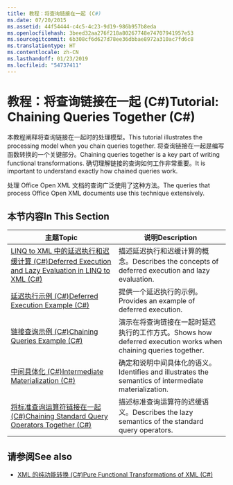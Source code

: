 ```yaml
---
title: 教程：将查询链接在一起 (C#)
ms.date: 07/20/2015
ms.assetid: 44f54444-c4c5-4c23-9d19-986b957b8eda
ms.openlocfilehash: 3beed32aa276f218a80267748e74707941957e53
ms.sourcegitcommit: 6b308cf6d627d78ee36dbbae8972a310ac7fd6c8
ms.translationtype: HT
ms.contentlocale: zh-CN
ms.lasthandoff: 01/23/2019
ms.locfileid: "54737411"
---
```

# <a name="tutorial-chaining-queries-together-c"></a><span data-ttu-id="ebbf7-102">教程：将查询链接在一起 (C#)</span><span class="sxs-lookup"><span data-stu-id="ebbf7-102">Tutorial: Chaining Queries Together (C#)</span></span>
<span data-ttu-id="ebbf7-103">本教程阐释将查询链接在一起时的处理模型。</span><span class="sxs-lookup"><span data-stu-id="ebbf7-103">This tutorial illustrates the processing model when you chain queries together.</span></span> <span data-ttu-id="ebbf7-104">将查询链接在一起是编写函数转换的一个关键部分。</span><span class="sxs-lookup"><span data-stu-id="ebbf7-104">Chaining queries together is a key part of writing functional transformations.</span></span> <span data-ttu-id="ebbf7-105">确切理解链接的查询如何工作非常重要。</span><span class="sxs-lookup"><span data-stu-id="ebbf7-105">It is important to understand exactly how chained queries work.</span></span>  
  
 <span data-ttu-id="ebbf7-106">处理 Office Open XML 文档的查询广泛使用了这种方法。</span><span class="sxs-lookup"><span data-stu-id="ebbf7-106">The queries that process Office Open XML documents use this technique extensively.</span></span>  
  
## <a name="in-this-section"></a><span data-ttu-id="ebbf7-107">本节内容</span><span class="sxs-lookup"><span data-stu-id="ebbf7-107">In This Section</span></span>  
  
|<span data-ttu-id="ebbf7-108">主题</span><span class="sxs-lookup"><span data-stu-id="ebbf7-108">Topic</span></span>|<span data-ttu-id="ebbf7-109">说明</span><span class="sxs-lookup"><span data-stu-id="ebbf7-109">Description</span></span>|  
|-----------|-----------------|  
|[<span data-ttu-id="ebbf7-110">LINQ to XML 中的延迟执行和迟缓计算 (C#)</span><span class="sxs-lookup"><span data-stu-id="ebbf7-110">Deferred Execution and Lazy Evaluation in LINQ to XML (C#)</span></span>](../../../../csharp/programming-guide/concepts/linq/deferred-execution-and-lazy-evaluation-in-linq-to-xml.md)|<span data-ttu-id="ebbf7-111">描述延迟执行和迟缓计算的概念。</span><span class="sxs-lookup"><span data-stu-id="ebbf7-111">Describes the concepts of deferred execution and lazy evaluation.</span></span>|  
|[<span data-ttu-id="ebbf7-112">延迟执行示例 (C#)</span><span class="sxs-lookup"><span data-stu-id="ebbf7-112">Deferred Execution Example (C#)</span></span>](../../../../csharp/programming-guide/concepts/linq/deferred-execution-example.md)|<span data-ttu-id="ebbf7-113">提供一个延迟执行的示例。</span><span class="sxs-lookup"><span data-stu-id="ebbf7-113">Provides an example of deferred execution.</span></span>|  
|[<span data-ttu-id="ebbf7-114">链接查询示例 (C#)</span><span class="sxs-lookup"><span data-stu-id="ebbf7-114">Chaining Queries Example (C#)</span></span>](../../../../csharp/programming-guide/concepts/linq/chaining-queries-example.md)|<span data-ttu-id="ebbf7-115">演示在将查询链接在一起时延迟执行的工作方式。</span><span class="sxs-lookup"><span data-stu-id="ebbf7-115">Shows how deferred execution works when chaining queries together.</span></span>|  
|[<span data-ttu-id="ebbf7-116">中间具体化 (C#)</span><span class="sxs-lookup"><span data-stu-id="ebbf7-116">Intermediate Materialization (C#)</span></span>](../../../../csharp/programming-guide/concepts/linq/intermediate-materialization.md)|<span data-ttu-id="ebbf7-117">确定和说明中间具体化的语义。</span><span class="sxs-lookup"><span data-stu-id="ebbf7-117">Identifies and illustrates the semantics of intermediate materialization.</span></span>|  
|[<span data-ttu-id="ebbf7-118">将标准查询运算符链接在一起 (C#)</span><span class="sxs-lookup"><span data-stu-id="ebbf7-118">Chaining Standard Query Operators Together (C#)</span></span>](../../../../csharp/programming-guide/concepts/linq/chaining-standard-query-operators-together.md)|<span data-ttu-id="ebbf7-119">描述标准查询运算符的迟缓语义。</span><span class="sxs-lookup"><span data-stu-id="ebbf7-119">Describes the lazy semantics of the standard query operators.</span></span>|  
  
## <a name="see-also"></a><span data-ttu-id="ebbf7-120">请参阅</span><span class="sxs-lookup"><span data-stu-id="ebbf7-120">See also</span></span>

- [<span data-ttu-id="ebbf7-121">XML 的纯功能转换 (C#)</span><span class="sxs-lookup"><span data-stu-id="ebbf7-121">Pure Functional Transformations of XML (C#)</span></span>](../../../../csharp/programming-guide/concepts/linq/pure-functional-transformations-of-xml.md)
